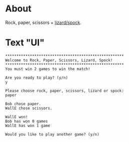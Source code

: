 # About
Rock, paper, scissors + [lizard/spock](http://www.samkass.com/theories/RPSSL.html).

# Text "UI"
```
*****************************************************
Welcome to Rock, Paper, Scissors, Lizard, Spock!
*****************************************************
You must win 2 games to win the match!

Are you ready to play? (y/n)
y

Please choose rock, paper, scissors, lizard or spock:
paper

Bob chose paper.
WallE chose scissors.

WallE won!
Bob has won 0 games
WallE has won 1 game

Would you like to play another game? (y/n)
```
